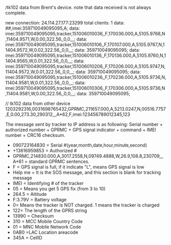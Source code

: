 /tk102 data from Brent's device. note that data received is not always complete.

new connection: 24.114.27.177:23299
total clients: 1
data: ##,imei:359710049095095,A;
data: imei:359710049095095,tracker,151006010036,,F,170036.000,A,5105.9768,N,11404.9571,W,0.00,322.56,,0,0,,,;
data: imei:359710049095095,tracker,151006010106,,F,170107.000,A,5105.9767,N,11404.9572,W,0.02,322.56,,0,0,,,;
data: 359710049095095;
data: imei:359710049095095,tracker,151006010136,,F,170136.000,A,5105.9760,N,11404.9565,W,0.01,322.56,,0,0,,,;
data: imei:359710049095095,tracker,151006010206,,F,170206.000,A,5105.9747,N,11404.9572,W,0.01,322.56,,0,0,,,;
data: 359710049095095;
data: imei:359710049095095,tracker,151006010236,,F,170236.000,A,5105.9736,N,11404.9581,W,0.01,322.56,,0,0,,,;
data: imei:359710049095095,tracker,151006010306,,F,170306.000,A,5105.9736,N,11404.9581,W,0.00,322.56,,0,0,,,;
data: 359710049095095;

// tk102 data from other device
1203292316,0031698765432,GPRMC,211657.000,A,5213.0247,N,00516.7757,E,0.00,273.30,290312,,,A*62,F,imei:123456789012345,123

The message sent by tracker to IP address is as following:
Serial number + authorized number + GPRMC + GPS signal indicator + command + IMEI number + CRC16 checksum.
* 090723164830 = Serial #(year,month,date,hour,minute,second)
* +13616959853 = Authorized #
* GPRMC,214830.000,A,3017.2558,N,09749.4888,W,26.9,108.8,230709,,,A*61 = standard GPRMC sentences.
* F = GPS signal is full, if it indicate "L", means GPS signal is low
* Help me = It is the SOS message, and this section is blank for tracking message
* IMEI = Identifying # of the tracker
* 05 = Means you get 5 GPS fix (from 3 to 10)
* 264.5 = Altitude
* F:3.79V = Battery voltage
* 0= Means the tracker is NOT charged. 1 means the tracker is charged
* 122= The length of the GPRS string
* 13990 = Checksum
* 310 = MCC Mobile Country Code
* 01 = MNC Mobile Network Code
* 0AB0 =LAC Location areacode
* 345A = CellID